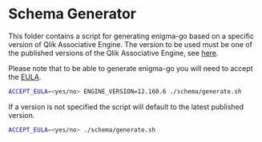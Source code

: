 # Schema Generator

This folder contains a script for generating enigma-go based on a specific version of Qlik Associative Engine.
The version to be used must be one of the published versions of the Qlik Associative Engine, see [here](https://hub.docker.com/r/qlikcore/engine/tags/).

Please note that to be able to generate enigma-go you will need to accept the [EULA](https://qlikcore.com/beta/).

```bash
ACCEPT_EULA=<yes/no> ENGINE_VERSION=12.160.6 ./schema/generate.sh
```

If a version is not specified the script will default to the latest published version.

```bash
ACCEPT_EULA=<yes/no> ./schema/generate.sh
```

